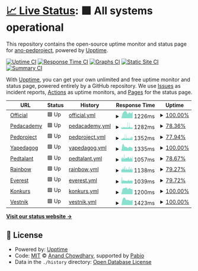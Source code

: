 # [📈 Live Status](https://ano-pedproject.github.io/repo): <!--live status--> **🟩 All systems operational**

This repository contains the open-source uptime monitor and status page for [ano-pedproject](https://ano-pedproject.github.io/repo), powered by [Upptime](https://github.com/upptime/upptime).

[![Uptime CI](https://github.com/ano-pedproject/repo/workflows/Uptime%20CI/badge.svg)](https://github.com/ano-pedproject/repo/actions?query=workflow%3A%22Uptime+CI%22)
[![Response Time CI](https://github.com/ano-pedproject/repo/workflows/Response%20Time%20CI/badge.svg)](https://github.com/ano-pedproject/repo/actions?query=workflow%3A%22Response+Time+CI%22)
[![Graphs CI](https://github.com/ano-pedproject/repo/workflows/Graphs%20CI/badge.svg)](https://github.com/ano-pedproject/repo/actions?query=workflow%3A%22Graphs+CI%22)
[![Static Site CI](https://github.com/ano-pedproject/repo/workflows/Static%20Site%20CI/badge.svg)](https://github.com/ano-pedproject/repo/actions?query=workflow%3A%22Static+Site+CI%22)
[![Summary CI](https://github.com/ano-pedproject/repo/workflows/Summary%20CI/badge.svg)](https://github.com/ano-pedproject/repo/actions?query=workflow%3A%22Summary+CI%22)

With [Upptime](https://upptime.js.org), you can get your own unlimited and free uptime monitor and status page, powered entirely by a GitHub repository. We use [Issues](https://github.com/ano-pedproject/repo/issues) as incident reports, [Actions](https://github.com/ano-pedproject/repo/actions) as uptime monitors, and [Pages](https://ano-pedproject.github.io/repo) for the status page.

<!--start: status pages-->
<!-- This summary is generated by Upptime (https://github.com/upptime/upptime) -->
<!-- Do not edit this manually, your changes will be overwritten -->
<!-- prettier-ignore -->
| URL | Status | History | Response Time | Uptime |
| --- | ------ | ------- | ------------- | ------ |
| <img alt="" src="https://icons.duckduckgo.com/ip3/pedproject.moscow.ico" height="13"> [Official](https://pedproject.moscow) | 🟩 Up | [official.yml](https://github.com/ano-pedproject/repo/commits/HEAD/history/official.yml) | <details><summary><img alt="Response time graph" src="./graphs/official/response-time-week.png" height="20"> 1226ms</summary><br><a href="https://ano-pedproject.github.io/repo/history/official"><img alt="Response time 1130" src="https://img.shields.io/endpoint?url=https%3A%2F%2Fraw.githubusercontent.com%2Fano-pedproject%2Frepo%2FHEAD%2Fapi%2Fofficial%2Fresponse-time.json"></a><br><a href="https://ano-pedproject.github.io/repo/history/official"><img alt="24-hour response time 1379" src="https://img.shields.io/endpoint?url=https%3A%2F%2Fraw.githubusercontent.com%2Fano-pedproject%2Frepo%2FHEAD%2Fapi%2Fofficial%2Fresponse-time-day.json"></a><br><a href="https://ano-pedproject.github.io/repo/history/official"><img alt="7-day response time 1226" src="https://img.shields.io/endpoint?url=https%3A%2F%2Fraw.githubusercontent.com%2Fano-pedproject%2Frepo%2FHEAD%2Fapi%2Fofficial%2Fresponse-time-week.json"></a><br><a href="https://ano-pedproject.github.io/repo/history/official"><img alt="30-day response time 1130" src="https://img.shields.io/endpoint?url=https%3A%2F%2Fraw.githubusercontent.com%2Fano-pedproject%2Frepo%2FHEAD%2Fapi%2Fofficial%2Fresponse-time-month.json"></a><br><a href="https://ano-pedproject.github.io/repo/history/official"><img alt="1-year response time 1130" src="https://img.shields.io/endpoint?url=https%3A%2F%2Fraw.githubusercontent.com%2Fano-pedproject%2Frepo%2FHEAD%2Fapi%2Fofficial%2Fresponse-time-year.json"></a></details> | <details><summary><a href="https://ano-pedproject.github.io/repo/history/official">100.00%</a></summary><a href="https://ano-pedproject.github.io/repo/history/official"><img alt="All-time uptime 99.95%" src="https://img.shields.io/endpoint?url=https%3A%2F%2Fraw.githubusercontent.com%2Fano-pedproject%2Frepo%2FHEAD%2Fapi%2Fofficial%2Fuptime.json"></a><br><a href="https://ano-pedproject.github.io/repo/history/official"><img alt="24-hour uptime 100.00%" src="https://img.shields.io/endpoint?url=https%3A%2F%2Fraw.githubusercontent.com%2Fano-pedproject%2Frepo%2FHEAD%2Fapi%2Fofficial%2Fuptime-day.json"></a><br><a href="https://ano-pedproject.github.io/repo/history/official"><img alt="7-day uptime 100.00%" src="https://img.shields.io/endpoint?url=https%3A%2F%2Fraw.githubusercontent.com%2Fano-pedproject%2Frepo%2FHEAD%2Fapi%2Fofficial%2Fuptime-week.json"></a><br><a href="https://ano-pedproject.github.io/repo/history/official"><img alt="30-day uptime 99.95%" src="https://img.shields.io/endpoint?url=https%3A%2F%2Fraw.githubusercontent.com%2Fano-pedproject%2Frepo%2FHEAD%2Fapi%2Fofficial%2Fuptime-month.json"></a><br><a href="https://ano-pedproject.github.io/repo/history/official"><img alt="1-year uptime 99.95%" src="https://img.shields.io/endpoint?url=https%3A%2F%2Fraw.githubusercontent.com%2Fano-pedproject%2Frepo%2FHEAD%2Fapi%2Fofficial%2Fuptime-year.json"></a></details>
| <img alt="" src="https://icons.duckduckgo.com/ip3/xn--80aakcbevmvw9p.xn--p1ai.ico" height="13"> [Pedacademy](https://xn--80aakcbevmvw9p.xn--p1ai) | 🟩 Up | [pedacademy.yml](https://github.com/ano-pedproject/repo/commits/HEAD/history/pedacademy.yml) | <details><summary><img alt="Response time graph" src="./graphs/pedacademy/response-time-week.png" height="20"> 1282ms</summary><br><a href="https://ano-pedproject.github.io/repo/history/pedacademy"><img alt="Response time 1342" src="https://img.shields.io/endpoint?url=https%3A%2F%2Fraw.githubusercontent.com%2Fano-pedproject%2Frepo%2FHEAD%2Fapi%2Fpedacademy%2Fresponse-time.json"></a><br><a href="https://ano-pedproject.github.io/repo/history/pedacademy"><img alt="24-hour response time 1199" src="https://img.shields.io/endpoint?url=https%3A%2F%2Fraw.githubusercontent.com%2Fano-pedproject%2Frepo%2FHEAD%2Fapi%2Fpedacademy%2Fresponse-time-day.json"></a><br><a href="https://ano-pedproject.github.io/repo/history/pedacademy"><img alt="7-day response time 1282" src="https://img.shields.io/endpoint?url=https%3A%2F%2Fraw.githubusercontent.com%2Fano-pedproject%2Frepo%2FHEAD%2Fapi%2Fpedacademy%2Fresponse-time-week.json"></a><br><a href="https://ano-pedproject.github.io/repo/history/pedacademy"><img alt="30-day response time 1342" src="https://img.shields.io/endpoint?url=https%3A%2F%2Fraw.githubusercontent.com%2Fano-pedproject%2Frepo%2FHEAD%2Fapi%2Fpedacademy%2Fresponse-time-month.json"></a><br><a href="https://ano-pedproject.github.io/repo/history/pedacademy"><img alt="1-year response time 1342" src="https://img.shields.io/endpoint?url=https%3A%2F%2Fraw.githubusercontent.com%2Fano-pedproject%2Frepo%2FHEAD%2Fapi%2Fpedacademy%2Fresponse-time-year.json"></a></details> | <details><summary><a href="https://ano-pedproject.github.io/repo/history/pedacademy">78.36%</a></summary><a href="https://ano-pedproject.github.io/repo/history/pedacademy"><img alt="All-time uptime 90.43%" src="https://img.shields.io/endpoint?url=https%3A%2F%2Fraw.githubusercontent.com%2Fano-pedproject%2Frepo%2FHEAD%2Fapi%2Fpedacademy%2Fuptime.json"></a><br><a href="https://ano-pedproject.github.io/repo/history/pedacademy"><img alt="24-hour uptime 87.65%" src="https://img.shields.io/endpoint?url=https%3A%2F%2Fraw.githubusercontent.com%2Fano-pedproject%2Frepo%2FHEAD%2Fapi%2Fpedacademy%2Fuptime-day.json"></a><br><a href="https://ano-pedproject.github.io/repo/history/pedacademy"><img alt="7-day uptime 78.36%" src="https://img.shields.io/endpoint?url=https%3A%2F%2Fraw.githubusercontent.com%2Fano-pedproject%2Frepo%2FHEAD%2Fapi%2Fpedacademy%2Fuptime-week.json"></a><br><a href="https://ano-pedproject.github.io/repo/history/pedacademy"><img alt="30-day uptime 90.43%" src="https://img.shields.io/endpoint?url=https%3A%2F%2Fraw.githubusercontent.com%2Fano-pedproject%2Frepo%2FHEAD%2Fapi%2Fpedacademy%2Fuptime-month.json"></a><br><a href="https://ano-pedproject.github.io/repo/history/pedacademy"><img alt="1-year uptime 90.43%" src="https://img.shields.io/endpoint?url=https%3A%2F%2Fraw.githubusercontent.com%2Fano-pedproject%2Frepo%2FHEAD%2Fapi%2Fpedacademy%2Fuptime-year.json"></a></details>
| <img alt="" src="https://icons.duckduckgo.com/ip3/xn--d1abbusdciv.xn--p1ai.ico" height="13"> [Pedproject](https://xn--d1abbusdciv.xn--p1ai) | 🟩 Up | [pedproject.yml](https://github.com/ano-pedproject/repo/commits/HEAD/history/pedproject.yml) | <details><summary><img alt="Response time graph" src="./graphs/pedproject/response-time-week.png" height="20"> 1352ms</summary><br><a href="https://ano-pedproject.github.io/repo/history/pedproject"><img alt="Response time 1227" src="https://img.shields.io/endpoint?url=https%3A%2F%2Fraw.githubusercontent.com%2Fano-pedproject%2Frepo%2FHEAD%2Fapi%2Fpedproject%2Fresponse-time.json"></a><br><a href="https://ano-pedproject.github.io/repo/history/pedproject"><img alt="24-hour response time 1470" src="https://img.shields.io/endpoint?url=https%3A%2F%2Fraw.githubusercontent.com%2Fano-pedproject%2Frepo%2FHEAD%2Fapi%2Fpedproject%2Fresponse-time-day.json"></a><br><a href="https://ano-pedproject.github.io/repo/history/pedproject"><img alt="7-day response time 1352" src="https://img.shields.io/endpoint?url=https%3A%2F%2Fraw.githubusercontent.com%2Fano-pedproject%2Frepo%2FHEAD%2Fapi%2Fpedproject%2Fresponse-time-week.json"></a><br><a href="https://ano-pedproject.github.io/repo/history/pedproject"><img alt="30-day response time 1227" src="https://img.shields.io/endpoint?url=https%3A%2F%2Fraw.githubusercontent.com%2Fano-pedproject%2Frepo%2FHEAD%2Fapi%2Fpedproject%2Fresponse-time-month.json"></a><br><a href="https://ano-pedproject.github.io/repo/history/pedproject"><img alt="1-year response time 1227" src="https://img.shields.io/endpoint?url=https%3A%2F%2Fraw.githubusercontent.com%2Fano-pedproject%2Frepo%2FHEAD%2Fapi%2Fpedproject%2Fresponse-time-year.json"></a></details> | <details><summary><a href="https://ano-pedproject.github.io/repo/history/pedproject">77.94%</a></summary><a href="https://ano-pedproject.github.io/repo/history/pedproject"><img alt="All-time uptime 90.19%" src="https://img.shields.io/endpoint?url=https%3A%2F%2Fraw.githubusercontent.com%2Fano-pedproject%2Frepo%2FHEAD%2Fapi%2Fpedproject%2Fuptime.json"></a><br><a href="https://ano-pedproject.github.io/repo/history/pedproject"><img alt="24-hour uptime 87.76%" src="https://img.shields.io/endpoint?url=https%3A%2F%2Fraw.githubusercontent.com%2Fano-pedproject%2Frepo%2FHEAD%2Fapi%2Fpedproject%2Fuptime-day.json"></a><br><a href="https://ano-pedproject.github.io/repo/history/pedproject"><img alt="7-day uptime 77.94%" src="https://img.shields.io/endpoint?url=https%3A%2F%2Fraw.githubusercontent.com%2Fano-pedproject%2Frepo%2FHEAD%2Fapi%2Fpedproject%2Fuptime-week.json"></a><br><a href="https://ano-pedproject.github.io/repo/history/pedproject"><img alt="30-day uptime 90.19%" src="https://img.shields.io/endpoint?url=https%3A%2F%2Fraw.githubusercontent.com%2Fano-pedproject%2Frepo%2FHEAD%2Fapi%2Fpedproject%2Fuptime-month.json"></a><br><a href="https://ano-pedproject.github.io/repo/history/pedproject"><img alt="1-year uptime 90.19%" src="https://img.shields.io/endpoint?url=https%3A%2F%2Fraw.githubusercontent.com%2Fano-pedproject%2Frepo%2FHEAD%2Fapi%2Fpedproject%2Fuptime-year.json"></a></details>
| <img alt="" src="https://icons.duckduckgo.com/ip3/xn--80agabe1dc1k.xn--p1ai.ico" height="13"> [Yapedagog](https://xn--80agabe1dc1k.xn--p1ai) | 🟩 Up | [yapedagog.yml](https://github.com/ano-pedproject/repo/commits/HEAD/history/yapedagog.yml) | <details><summary><img alt="Response time graph" src="./graphs/yapedagog/response-time-week.png" height="20"> 1335ms</summary><br><a href="https://ano-pedproject.github.io/repo/history/yapedagog"><img alt="Response time 1169" src="https://img.shields.io/endpoint?url=https%3A%2F%2Fraw.githubusercontent.com%2Fano-pedproject%2Frepo%2FHEAD%2Fapi%2Fyapedagog%2Fresponse-time.json"></a><br><a href="https://ano-pedproject.github.io/repo/history/yapedagog"><img alt="24-hour response time 967" src="https://img.shields.io/endpoint?url=https%3A%2F%2Fraw.githubusercontent.com%2Fano-pedproject%2Frepo%2FHEAD%2Fapi%2Fyapedagog%2Fresponse-time-day.json"></a><br><a href="https://ano-pedproject.github.io/repo/history/yapedagog"><img alt="7-day response time 1335" src="https://img.shields.io/endpoint?url=https%3A%2F%2Fraw.githubusercontent.com%2Fano-pedproject%2Frepo%2FHEAD%2Fapi%2Fyapedagog%2Fresponse-time-week.json"></a><br><a href="https://ano-pedproject.github.io/repo/history/yapedagog"><img alt="30-day response time 1169" src="https://img.shields.io/endpoint?url=https%3A%2F%2Fraw.githubusercontent.com%2Fano-pedproject%2Frepo%2FHEAD%2Fapi%2Fyapedagog%2Fresponse-time-month.json"></a><br><a href="https://ano-pedproject.github.io/repo/history/yapedagog"><img alt="1-year response time 1169" src="https://img.shields.io/endpoint?url=https%3A%2F%2Fraw.githubusercontent.com%2Fano-pedproject%2Frepo%2FHEAD%2Fapi%2Fyapedagog%2Fresponse-time-year.json"></a></details> | <details><summary><a href="https://ano-pedproject.github.io/repo/history/yapedagog">100.00%</a></summary><a href="https://ano-pedproject.github.io/repo/history/yapedagog"><img alt="All-time uptime 100.00%" src="https://img.shields.io/endpoint?url=https%3A%2F%2Fraw.githubusercontent.com%2Fano-pedproject%2Frepo%2FHEAD%2Fapi%2Fyapedagog%2Fuptime.json"></a><br><a href="https://ano-pedproject.github.io/repo/history/yapedagog"><img alt="24-hour uptime 100.00%" src="https://img.shields.io/endpoint?url=https%3A%2F%2Fraw.githubusercontent.com%2Fano-pedproject%2Frepo%2FHEAD%2Fapi%2Fyapedagog%2Fuptime-day.json"></a><br><a href="https://ano-pedproject.github.io/repo/history/yapedagog"><img alt="7-day uptime 100.00%" src="https://img.shields.io/endpoint?url=https%3A%2F%2Fraw.githubusercontent.com%2Fano-pedproject%2Frepo%2FHEAD%2Fapi%2Fyapedagog%2Fuptime-week.json"></a><br><a href="https://ano-pedproject.github.io/repo/history/yapedagog"><img alt="30-day uptime 100.00%" src="https://img.shields.io/endpoint?url=https%3A%2F%2Fraw.githubusercontent.com%2Fano-pedproject%2Frepo%2FHEAD%2Fapi%2Fyapedagog%2Fuptime-month.json"></a><br><a href="https://ano-pedproject.github.io/repo/history/yapedagog"><img alt="1-year uptime 100.00%" src="https://img.shields.io/endpoint?url=https%3A%2F%2Fraw.githubusercontent.com%2Fano-pedproject%2Frepo%2FHEAD%2Fapi%2Fyapedagog%2Fuptime-year.json"></a></details>
| <img alt="" src="https://icons.duckduckgo.com/ip3/xn--80aakd6ani0ae.xn--p1ai.ico" height="13"> [Pedtalant](https://xn--80aakd6ani0ae.xn--p1ai) | 🟩 Up | [pedtalant.yml](https://github.com/ano-pedproject/repo/commits/HEAD/history/pedtalant.yml) | <details><summary><img alt="Response time graph" src="./graphs/pedtalant/response-time-week.png" height="20"> 1057ms</summary><br><a href="https://ano-pedproject.github.io/repo/history/pedtalant"><img alt="Response time 1178" src="https://img.shields.io/endpoint?url=https%3A%2F%2Fraw.githubusercontent.com%2Fano-pedproject%2Frepo%2FHEAD%2Fapi%2Fpedtalant%2Fresponse-time.json"></a><br><a href="https://ano-pedproject.github.io/repo/history/pedtalant"><img alt="24-hour response time 1142" src="https://img.shields.io/endpoint?url=https%3A%2F%2Fraw.githubusercontent.com%2Fano-pedproject%2Frepo%2FHEAD%2Fapi%2Fpedtalant%2Fresponse-time-day.json"></a><br><a href="https://ano-pedproject.github.io/repo/history/pedtalant"><img alt="7-day response time 1057" src="https://img.shields.io/endpoint?url=https%3A%2F%2Fraw.githubusercontent.com%2Fano-pedproject%2Frepo%2FHEAD%2Fapi%2Fpedtalant%2Fresponse-time-week.json"></a><br><a href="https://ano-pedproject.github.io/repo/history/pedtalant"><img alt="30-day response time 1178" src="https://img.shields.io/endpoint?url=https%3A%2F%2Fraw.githubusercontent.com%2Fano-pedproject%2Frepo%2FHEAD%2Fapi%2Fpedtalant%2Fresponse-time-month.json"></a><br><a href="https://ano-pedproject.github.io/repo/history/pedtalant"><img alt="1-year response time 1178" src="https://img.shields.io/endpoint?url=https%3A%2F%2Fraw.githubusercontent.com%2Fano-pedproject%2Frepo%2FHEAD%2Fapi%2Fpedtalant%2Fresponse-time-year.json"></a></details> | <details><summary><a href="https://ano-pedproject.github.io/repo/history/pedtalant">78.67%</a></summary><a href="https://ano-pedproject.github.io/repo/history/pedtalant"><img alt="All-time uptime 90.41%" src="https://img.shields.io/endpoint?url=https%3A%2F%2Fraw.githubusercontent.com%2Fano-pedproject%2Frepo%2FHEAD%2Fapi%2Fpedtalant%2Fuptime.json"></a><br><a href="https://ano-pedproject.github.io/repo/history/pedtalant"><img alt="24-hour uptime 87.88%" src="https://img.shields.io/endpoint?url=https%3A%2F%2Fraw.githubusercontent.com%2Fano-pedproject%2Frepo%2FHEAD%2Fapi%2Fpedtalant%2Fuptime-day.json"></a><br><a href="https://ano-pedproject.github.io/repo/history/pedtalant"><img alt="7-day uptime 78.67%" src="https://img.shields.io/endpoint?url=https%3A%2F%2Fraw.githubusercontent.com%2Fano-pedproject%2Frepo%2FHEAD%2Fapi%2Fpedtalant%2Fuptime-week.json"></a><br><a href="https://ano-pedproject.github.io/repo/history/pedtalant"><img alt="30-day uptime 90.41%" src="https://img.shields.io/endpoint?url=https%3A%2F%2Fraw.githubusercontent.com%2Fano-pedproject%2Frepo%2FHEAD%2Fapi%2Fpedtalant%2Fuptime-month.json"></a><br><a href="https://ano-pedproject.github.io/repo/history/pedtalant"><img alt="1-year uptime 90.41%" src="https://img.shields.io/endpoint?url=https%3A%2F%2Fraw.githubusercontent.com%2Fano-pedproject%2Frepo%2FHEAD%2Fapi%2Fpedtalant%2Fuptime-year.json"></a></details>
| <img alt="" src="https://icons.duckduckgo.com/ip3/xn----7sbabamch1evalo5aeg.xn--p1ai.ico" height="13"> [Rainbow](https://xn----7sbabamch1evalo5aeg.xn--p1ai) | 🟩 Up | [rainbow.yml](https://github.com/ano-pedproject/repo/commits/HEAD/history/rainbow.yml) | <details><summary><img alt="Response time graph" src="./graphs/rainbow/response-time-week.png" height="20"> 1138ms</summary><br><a href="https://ano-pedproject.github.io/repo/history/rainbow"><img alt="Response time 1107" src="https://img.shields.io/endpoint?url=https%3A%2F%2Fraw.githubusercontent.com%2Fano-pedproject%2Frepo%2FHEAD%2Fapi%2Frainbow%2Fresponse-time.json"></a><br><a href="https://ano-pedproject.github.io/repo/history/rainbow"><img alt="24-hour response time 1093" src="https://img.shields.io/endpoint?url=https%3A%2F%2Fraw.githubusercontent.com%2Fano-pedproject%2Frepo%2FHEAD%2Fapi%2Frainbow%2Fresponse-time-day.json"></a><br><a href="https://ano-pedproject.github.io/repo/history/rainbow"><img alt="7-day response time 1138" src="https://img.shields.io/endpoint?url=https%3A%2F%2Fraw.githubusercontent.com%2Fano-pedproject%2Frepo%2FHEAD%2Fapi%2Frainbow%2Fresponse-time-week.json"></a><br><a href="https://ano-pedproject.github.io/repo/history/rainbow"><img alt="30-day response time 1107" src="https://img.shields.io/endpoint?url=https%3A%2F%2Fraw.githubusercontent.com%2Fano-pedproject%2Frepo%2FHEAD%2Fapi%2Frainbow%2Fresponse-time-month.json"></a><br><a href="https://ano-pedproject.github.io/repo/history/rainbow"><img alt="1-year response time 1107" src="https://img.shields.io/endpoint?url=https%3A%2F%2Fraw.githubusercontent.com%2Fano-pedproject%2Frepo%2FHEAD%2Fapi%2Frainbow%2Fresponse-time-year.json"></a></details> | <details><summary><a href="https://ano-pedproject.github.io/repo/history/rainbow">79.27%</a></summary><a href="https://ano-pedproject.github.io/repo/history/rainbow"><img alt="All-time uptime 90.28%" src="https://img.shields.io/endpoint?url=https%3A%2F%2Fraw.githubusercontent.com%2Fano-pedproject%2Frepo%2FHEAD%2Fapi%2Frainbow%2Fuptime.json"></a><br><a href="https://ano-pedproject.github.io/repo/history/rainbow"><img alt="24-hour uptime 88.00%" src="https://img.shields.io/endpoint?url=https%3A%2F%2Fraw.githubusercontent.com%2Fano-pedproject%2Frepo%2FHEAD%2Fapi%2Frainbow%2Fuptime-day.json"></a><br><a href="https://ano-pedproject.github.io/repo/history/rainbow"><img alt="7-day uptime 79.27%" src="https://img.shields.io/endpoint?url=https%3A%2F%2Fraw.githubusercontent.com%2Fano-pedproject%2Frepo%2FHEAD%2Fapi%2Frainbow%2Fuptime-week.json"></a><br><a href="https://ano-pedproject.github.io/repo/history/rainbow"><img alt="30-day uptime 90.28%" src="https://img.shields.io/endpoint?url=https%3A%2F%2Fraw.githubusercontent.com%2Fano-pedproject%2Frepo%2FHEAD%2Fapi%2Frainbow%2Fuptime-month.json"></a><br><a href="https://ano-pedproject.github.io/repo/history/rainbow"><img alt="1-year uptime 90.28%" src="https://img.shields.io/endpoint?url=https%3A%2F%2Fraw.githubusercontent.com%2Fano-pedproject%2Frepo%2FHEAD%2Fapi%2Frainbow%2Fuptime-year.json"></a></details>
| <img alt="" src="https://icons.duckduckgo.com/ip3/everest-edu.ru.ico" height="13"> [Everest](https://everest-edu.ru) | 🟩 Up | [everest.yml](https://github.com/ano-pedproject/repo/commits/HEAD/history/everest.yml) | <details><summary><img alt="Response time graph" src="./graphs/everest/response-time-week.png" height="20"> 1039ms</summary><br><a href="https://ano-pedproject.github.io/repo/history/everest"><img alt="Response time 1035" src="https://img.shields.io/endpoint?url=https%3A%2F%2Fraw.githubusercontent.com%2Fano-pedproject%2Frepo%2FHEAD%2Fapi%2Feverest%2Fresponse-time.json"></a><br><a href="https://ano-pedproject.github.io/repo/history/everest"><img alt="24-hour response time 1038" src="https://img.shields.io/endpoint?url=https%3A%2F%2Fraw.githubusercontent.com%2Fano-pedproject%2Frepo%2FHEAD%2Fapi%2Feverest%2Fresponse-time-day.json"></a><br><a href="https://ano-pedproject.github.io/repo/history/everest"><img alt="7-day response time 1039" src="https://img.shields.io/endpoint?url=https%3A%2F%2Fraw.githubusercontent.com%2Fano-pedproject%2Frepo%2FHEAD%2Fapi%2Feverest%2Fresponse-time-week.json"></a><br><a href="https://ano-pedproject.github.io/repo/history/everest"><img alt="30-day response time 1035" src="https://img.shields.io/endpoint?url=https%3A%2F%2Fraw.githubusercontent.com%2Fano-pedproject%2Frepo%2FHEAD%2Fapi%2Feverest%2Fresponse-time-month.json"></a><br><a href="https://ano-pedproject.github.io/repo/history/everest"><img alt="1-year response time 1035" src="https://img.shields.io/endpoint?url=https%3A%2F%2Fraw.githubusercontent.com%2Fano-pedproject%2Frepo%2FHEAD%2Fapi%2Feverest%2Fresponse-time-year.json"></a></details> | <details><summary><a href="https://ano-pedproject.github.io/repo/history/everest">79.72%</a></summary><a href="https://ano-pedproject.github.io/repo/history/everest"><img alt="All-time uptime 90.19%" src="https://img.shields.io/endpoint?url=https%3A%2F%2Fraw.githubusercontent.com%2Fano-pedproject%2Frepo%2FHEAD%2Fapi%2Feverest%2Fuptime.json"></a><br><a href="https://ano-pedproject.github.io/repo/history/everest"><img alt="24-hour uptime 88.12%" src="https://img.shields.io/endpoint?url=https%3A%2F%2Fraw.githubusercontent.com%2Fano-pedproject%2Frepo%2FHEAD%2Fapi%2Feverest%2Fuptime-day.json"></a><br><a href="https://ano-pedproject.github.io/repo/history/everest"><img alt="7-day uptime 79.72%" src="https://img.shields.io/endpoint?url=https%3A%2F%2Fraw.githubusercontent.com%2Fano-pedproject%2Frepo%2FHEAD%2Fapi%2Feverest%2Fuptime-week.json"></a><br><a href="https://ano-pedproject.github.io/repo/history/everest"><img alt="30-day uptime 90.19%" src="https://img.shields.io/endpoint?url=https%3A%2F%2Fraw.githubusercontent.com%2Fano-pedproject%2Frepo%2FHEAD%2Fapi%2Feverest%2Fuptime-month.json"></a><br><a href="https://ano-pedproject.github.io/repo/history/everest"><img alt="1-year uptime 90.19%" src="https://img.shields.io/endpoint?url=https%3A%2F%2Fraw.githubusercontent.com%2Fano-pedproject%2Frepo%2FHEAD%2Fapi%2Feverest%2Fuptime-year.json"></a></details>
| <img alt="" src="https://icons.duckduckgo.com/ip3/konkurs.pedproject.moscow.ico" height="13"> [Konkurs](https://konkurs.pedproject.moscow) | 🟩 Up | [konkurs.yml](https://github.com/ano-pedproject/repo/commits/HEAD/history/konkurs.yml) | <details><summary><img alt="Response time graph" src="./graphs/konkurs/response-time-week.png" height="20"> 1200ms</summary><br><a href="https://ano-pedproject.github.io/repo/history/konkurs"><img alt="Response time 1091" src="https://img.shields.io/endpoint?url=https%3A%2F%2Fraw.githubusercontent.com%2Fano-pedproject%2Frepo%2FHEAD%2Fapi%2Fkonkurs%2Fresponse-time.json"></a><br><a href="https://ano-pedproject.github.io/repo/history/konkurs"><img alt="24-hour response time 1056" src="https://img.shields.io/endpoint?url=https%3A%2F%2Fraw.githubusercontent.com%2Fano-pedproject%2Frepo%2FHEAD%2Fapi%2Fkonkurs%2Fresponse-time-day.json"></a><br><a href="https://ano-pedproject.github.io/repo/history/konkurs"><img alt="7-day response time 1200" src="https://img.shields.io/endpoint?url=https%3A%2F%2Fraw.githubusercontent.com%2Fano-pedproject%2Frepo%2FHEAD%2Fapi%2Fkonkurs%2Fresponse-time-week.json"></a><br><a href="https://ano-pedproject.github.io/repo/history/konkurs"><img alt="30-day response time 1091" src="https://img.shields.io/endpoint?url=https%3A%2F%2Fraw.githubusercontent.com%2Fano-pedproject%2Frepo%2FHEAD%2Fapi%2Fkonkurs%2Fresponse-time-month.json"></a><br><a href="https://ano-pedproject.github.io/repo/history/konkurs"><img alt="1-year response time 1091" src="https://img.shields.io/endpoint?url=https%3A%2F%2Fraw.githubusercontent.com%2Fano-pedproject%2Frepo%2FHEAD%2Fapi%2Fkonkurs%2Fresponse-time-year.json"></a></details> | <details><summary><a href="https://ano-pedproject.github.io/repo/history/konkurs">100.00%</a></summary><a href="https://ano-pedproject.github.io/repo/history/konkurs"><img alt="All-time uptime 100.00%" src="https://img.shields.io/endpoint?url=https%3A%2F%2Fraw.githubusercontent.com%2Fano-pedproject%2Frepo%2FHEAD%2Fapi%2Fkonkurs%2Fuptime.json"></a><br><a href="https://ano-pedproject.github.io/repo/history/konkurs"><img alt="24-hour uptime 100.00%" src="https://img.shields.io/endpoint?url=https%3A%2F%2Fraw.githubusercontent.com%2Fano-pedproject%2Frepo%2FHEAD%2Fapi%2Fkonkurs%2Fuptime-day.json"></a><br><a href="https://ano-pedproject.github.io/repo/history/konkurs"><img alt="7-day uptime 100.00%" src="https://img.shields.io/endpoint?url=https%3A%2F%2Fraw.githubusercontent.com%2Fano-pedproject%2Frepo%2FHEAD%2Fapi%2Fkonkurs%2Fuptime-week.json"></a><br><a href="https://ano-pedproject.github.io/repo/history/konkurs"><img alt="30-day uptime 100.00%" src="https://img.shields.io/endpoint?url=https%3A%2F%2Fraw.githubusercontent.com%2Fano-pedproject%2Frepo%2FHEAD%2Fapi%2Fkonkurs%2Fuptime-month.json"></a><br><a href="https://ano-pedproject.github.io/repo/history/konkurs"><img alt="1-year uptime 100.00%" src="https://img.shields.io/endpoint?url=https%3A%2F%2Fraw.githubusercontent.com%2Fano-pedproject%2Frepo%2FHEAD%2Fapi%2Fkonkurs%2Fuptime-year.json"></a></details>
| <img alt="" src="https://icons.duckduckgo.com/ip3/vestnik.pedproject.moscow.ico" height="13"> [Vestnik](https://vestnik.pedproject.moscow) | 🟩 Up | [vestnik.yml](https://github.com/ano-pedproject/repo/commits/HEAD/history/vestnik.yml) | <details><summary><img alt="Response time graph" src="./graphs/vestnik/response-time-week.png" height="20"> 1423ms</summary><br><a href="https://ano-pedproject.github.io/repo/history/vestnik"><img alt="Response time 1143" src="https://img.shields.io/endpoint?url=https%3A%2F%2Fraw.githubusercontent.com%2Fano-pedproject%2Frepo%2FHEAD%2Fapi%2Fvestnik%2Fresponse-time.json"></a><br><a href="https://ano-pedproject.github.io/repo/history/vestnik"><img alt="24-hour response time 1340" src="https://img.shields.io/endpoint?url=https%3A%2F%2Fraw.githubusercontent.com%2Fano-pedproject%2Frepo%2FHEAD%2Fapi%2Fvestnik%2Fresponse-time-day.json"></a><br><a href="https://ano-pedproject.github.io/repo/history/vestnik"><img alt="7-day response time 1423" src="https://img.shields.io/endpoint?url=https%3A%2F%2Fraw.githubusercontent.com%2Fano-pedproject%2Frepo%2FHEAD%2Fapi%2Fvestnik%2Fresponse-time-week.json"></a><br><a href="https://ano-pedproject.github.io/repo/history/vestnik"><img alt="30-day response time 1143" src="https://img.shields.io/endpoint?url=https%3A%2F%2Fraw.githubusercontent.com%2Fano-pedproject%2Frepo%2FHEAD%2Fapi%2Fvestnik%2Fresponse-time-month.json"></a><br><a href="https://ano-pedproject.github.io/repo/history/vestnik"><img alt="1-year response time 1143" src="https://img.shields.io/endpoint?url=https%3A%2F%2Fraw.githubusercontent.com%2Fano-pedproject%2Frepo%2FHEAD%2Fapi%2Fvestnik%2Fresponse-time-year.json"></a></details> | <details><summary><a href="https://ano-pedproject.github.io/repo/history/vestnik">100.00%</a></summary><a href="https://ano-pedproject.github.io/repo/history/vestnik"><img alt="All-time uptime 100.00%" src="https://img.shields.io/endpoint?url=https%3A%2F%2Fraw.githubusercontent.com%2Fano-pedproject%2Frepo%2FHEAD%2Fapi%2Fvestnik%2Fuptime.json"></a><br><a href="https://ano-pedproject.github.io/repo/history/vestnik"><img alt="24-hour uptime 100.00%" src="https://img.shields.io/endpoint?url=https%3A%2F%2Fraw.githubusercontent.com%2Fano-pedproject%2Frepo%2FHEAD%2Fapi%2Fvestnik%2Fuptime-day.json"></a><br><a href="https://ano-pedproject.github.io/repo/history/vestnik"><img alt="7-day uptime 100.00%" src="https://img.shields.io/endpoint?url=https%3A%2F%2Fraw.githubusercontent.com%2Fano-pedproject%2Frepo%2FHEAD%2Fapi%2Fvestnik%2Fuptime-week.json"></a><br><a href="https://ano-pedproject.github.io/repo/history/vestnik"><img alt="30-day uptime 100.00%" src="https://img.shields.io/endpoint?url=https%3A%2F%2Fraw.githubusercontent.com%2Fano-pedproject%2Frepo%2FHEAD%2Fapi%2Fvestnik%2Fuptime-month.json"></a><br><a href="https://ano-pedproject.github.io/repo/history/vestnik"><img alt="1-year uptime 100.00%" src="https://img.shields.io/endpoint?url=https%3A%2F%2Fraw.githubusercontent.com%2Fano-pedproject%2Frepo%2FHEAD%2Fapi%2Fvestnik%2Fuptime-year.json"></a></details>

<!--end: status pages-->

[**Visit our status website →**](https://ano-pedproject.github.io/repo)

## 📄 License

- Powered by: [Upptime](https://github.com/upptime/upptime)
- Code: [MIT](./LICENSE) © [Anand Chowdhary](https://anandchowdhary.com), supported by [Pabio](https://pabio.com)
- Data in the `./history` directory: [Open Database License](https://opendatacommons.org/licenses/odbl/1-0/)
